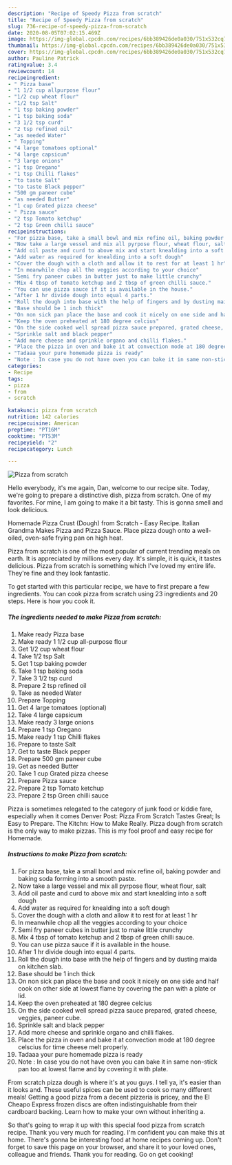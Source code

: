 ```yaml
---
description: "Recipe of Speedy Pizza from scratch"
title: "Recipe of Speedy Pizza from scratch"
slug: 736-recipe-of-speedy-pizza-from-scratch
date: 2020-08-05T07:02:15.469Z
image: https://img-global.cpcdn.com/recipes/6bb389426de0a030/751x532cq70/pizza-from-scratch-recipe-main-photo.jpg
thumbnail: https://img-global.cpcdn.com/recipes/6bb389426de0a030/751x532cq70/pizza-from-scratch-recipe-main-photo.jpg
cover: https://img-global.cpcdn.com/recipes/6bb389426de0a030/751x532cq70/pizza-from-scratch-recipe-main-photo.jpg
author: Pauline Patrick
ratingvalue: 3.4
reviewcount: 14
recipeingredient:
- " Pizza base"
- "1 1/2 cup allpurpose flour"
- "1/2 cup wheat flour"
- "1/2 tsp Salt"
- "1 tsp baking powder"
- "1 tsp baking soda"
- "3 1/2 tsp curd"
- "2 tsp refined oil"
- "as needed Water"
- " Topping"
- "4 large tomatoes optional"
- "4 large capsicum"
- "3 large onions"
- "1 tsp Oregano"
- "1 tsp Chilli flakes"
- "to taste Salt"
- "to taste Black pepper"
- "500 gm paneer cube"
- "as needed Butter"
- "1 cup Grated pizza cheese"
- " Pizza sauce"
- "2 tsp Tomato ketchup"
- "2 tsp Green chilli sauce"
recipeinstructions:
- "For pizza base, take a small bowl and mix refine oil, baking powder and baking soda forming into a smooth paste."
- "Now take a large vessel and mix all pyrpose flour, wheat flour, salt"
- "Add oil paste and curd to above mix and start knealding into a soft dough"
- "Add water as required for knealding into a soft dough"
- "Cover the dough with a cloth and allow it to rest for at least 1 hr"
- "In meanwhile chop all the veggies according to your choice"
- "Semi fry paneer cubes in butter just to make little crunchy"
- "Mix 4 tbsp of tomato ketchup and 2 tbsp of green chilli sauce."
- "You can use pizza sauce if it is available in the house."
- "After 1 hr divide dough into equal 4 parts."
- "Roll the dough into base with the help of fingers and by dusting maida on kitchen slab."
- "Base should be 1 inch thick"
- "On non sick pan place the base and cook it nicely on one side and half cook on other side at lowest flame by covering the pan with a plate or lid."
- "Keep the oven preheated at 180 degree celcius"
- "On the side cooked well spread pizza sauce prepared, grated cheese, veggies, paneer cube."
- "Sprinkle salt and black pepper"
- "Add more cheese and sprinkle organo and chilli flakes."
- "Place the pizza in oven and bake it at convection mode at 180 degree celscius for time cheese melt properly."
- "Tadaaa your pure homemade pizza is ready"
- "Note : In case you do not have oven you can bake it in same non-stick pan too at lowest flame and by covering it with plate."
categories:
- Recipe
tags:
- pizza
- from
- scratch

katakunci: pizza from scratch 
nutrition: 142 calories
recipecuisine: American
preptime: "PT16M"
cooktime: "PT53M"
recipeyield: "2"
recipecategory: Lunch

---
```



![Pizza from scratch](https://img-global.cpcdn.com/recipes/6bb389426de0a030/751x532cq70/pizza-from-scratch-recipe-main-photo.jpg)

Hello everybody, it's me again, Dan, welcome to our recipe site. Today, we're going to prepare a distinctive dish, pizza from scratch. One of my favorites. For mine, I am going to make it a bit tasty. This is gonna smell and look delicious.

Homemade Pizza Crust (Dough) from Scratch - Easy Recipe. Italian Grandma Makes Pizza and Pizza Sauce. Place pizza dough onto a well-oiled, oven-safe frying pan on high heat.

Pizza from scratch is one of the most popular of current trending meals on earth. It is appreciated by millions every day. It's simple, it is quick, it tastes delicious. Pizza from scratch is something which I've loved my entire life. They're fine and they look fantastic.


To get started with this particular recipe, we have to first prepare a few ingredients. You can cook pizza from scratch using 23 ingredients and 20 steps. Here is how you cook it.

<!--inarticleads1-->

##### The ingredients needed to make Pizza from scratch:

1. Make ready  Pizza base
1. Make ready 1 1/2 cup all-purpose flour
1. Get 1/2 cup wheat flour
1. Take 1/2 tsp Salt
1. Get 1 tsp baking powder
1. Take 1 tsp baking soda
1. Take 3 1/2 tsp curd
1. Prepare 2 tsp refined oil
1. Take as needed Water
1. Prepare  Topping
1. Get 4 large tomatoes (optional)
1. Take 4 large capsicum
1. Make ready 3 large onions
1. Prepare 1 tsp Oregano
1. Make ready 1 tsp Chilli flakes
1. Prepare to taste Salt
1. Get to taste Black pepper
1. Prepare 500 gm paneer cube
1. Get as needed Butter
1. Take 1 cup Grated pizza cheese
1. Prepare  Pizza sauce
1. Prepare 2 tsp Tomato ketchup
1. Prepare 2 tsp Green chilli sauce


Pizza is sometimes relegated to the category of junk food or kiddie fare, especially when it comes Denver Post: Pizza From Scratch Tastes Great; Is Easy to Prepare. The Kitchn: How to Make Really. Pizza dough from scratch is the only way to make pizzas. This is my fool proof and easy recipe for Homemade. 

<!--inarticleads2-->

##### Instructions to make Pizza from scratch:

1. For pizza base, take a small bowl and mix refine oil, baking powder and baking soda forming into a smooth paste.
1. Now take a large vessel and mix all pyrpose flour, wheat flour, salt
1. Add oil paste and curd to above mix and start knealding into a soft dough
1. Add water as required for knealding into a soft dough
1. Cover the dough with a cloth and allow it to rest for at least 1 hr
1. In meanwhile chop all the veggies according to your choice
1. Semi fry paneer cubes in butter just to make little crunchy
1. Mix 4 tbsp of tomato ketchup and 2 tbsp of green chilli sauce.
1. You can use pizza sauce if it is available in the house.
1. After 1 hr divide dough into equal 4 parts.
1. Roll the dough into base with the help of fingers and by dusting maida on kitchen slab.
1. Base should be 1 inch thick
1. On non sick pan place the base and cook it nicely on one side and half cook on other side at lowest flame by covering the pan with a plate or lid.
1. Keep the oven preheated at 180 degree celcius
1. On the side cooked well spread pizza sauce prepared, grated cheese, veggies, paneer cube.
1. Sprinkle salt and black pepper
1. Add more cheese and sprinkle organo and chilli flakes.
1. Place the pizza in oven and bake it at convection mode at 180 degree celscius for time cheese melt properly.
1. Tadaaa your pure homemade pizza is ready
1. Note : In case you do not have oven you can bake it in same non-stick pan too at lowest flame and by covering it with plate.


From scratch pizza dough is where it&#39;s at you guys. I tell ya, it&#39;s easier than it looks and. These useful spices can be used to cook so many different meals! Getting a good pizza from a decent pizzeria is pricey, and the El Cheapo Express frozen discs are often indistinguishable from their cardboard backing. Learn how to make your own without inheriting a. 

So that's going to wrap it up with this special food pizza from scratch recipe. Thank you very much for reading. I'm confident you can make this at home. There's gonna be interesting food at home recipes coming up. Don't forget to save this page on your browser, and share it to your loved ones, colleague and friends. Thank you for reading. Go on get cooking!
